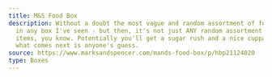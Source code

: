 ```yaml
---
title: M&S Food Box
description: Without a doubt the most vague and random assortment of food items
  in any box I've seen - but then, it's not just ANY random assortment of food
  items, you know. Potentially you'll get a sugar rush and a nice cuppa, but
  what comes next is anyone's guess.
source: https://www.marksandspencer.com/mands-food-box/p/hbp21124020
type: Boxes
---
```

